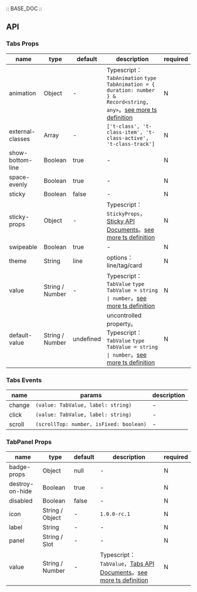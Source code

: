 :: BASE_DOC ::

## API

### Tabs Props

 name             | type            | default   | description                                                                                                                                                                                       | required 
------------------|-----------------|-----------|---------------------------------------------------------------------------------------------------------------------------------------------------------------------------------------------------|----------
 animation        | Object          | -         | Typescript：`TabAnimation` `type TabAnimation = { duration: number } & Record<string, any>`。[see more ts definition](https://github.com/Tencent/tdesign-miniprogram/tree/develop/src/tabs/type.ts) | N        
 external-classes | Array           | -         | `['t-class', 't-class-item', 't-class-active', 't-class-track']`                                                                                                                                  | N        
 show-bottom-line | Boolean         | true      | \-                                                                                                                                                                                                | N        
 space-evenly     | Boolean         | true      | \-                                                                                                                                                                                                | N        
 sticky           | Boolean         | false     | \-                                                                                                                                                                                                | N        
 sticky-props     | Object          | -         | Typescript：`StickyProps`，[Sticky API Documents](./sticky?tab=api)。[see more ts definition](https://github.com/Tencent/tdesign-miniprogram/tree/develop/src/tabs/type.ts)                          | N        
 swipeable        | Boolean         | true      | \-                                                                                                                                                                                                | N        
 theme            | String          | line      | options：line/tag/card                                                                                                                                                                             | N        
 value            | String / Number | -         | Typescript：`TabValue` `type TabValue = string \| number`。[see more ts definition](https://github.com/Tencent/tdesign-miniprogram/tree/develop/src/tabs/type.ts)                                   | N        
 default-value    | String / Number | undefined | uncontrolled property。Typescript：`TabValue` `type TabValue = string \| number`。[see more ts definition](https://github.com/Tencent/tdesign-miniprogram/tree/develop/src/tabs/type.ts)             | N        

### Tabs Events

 name   | params                                  | description 
--------|-----------------------------------------|-------------
 change | `(value: TabValue, label: string)`      | \-          
 click  | `(value: TabValue, label: string)`      | \-          
 scroll | `(scrollTop: number, isFixed: boolean)` | \-          

### TabPanel Props

 name            | type            | default | description                                                                                                                                                            | required 
-----------------|-----------------|---------|------------------------------------------------------------------------------------------------------------------------------------------------------------------------|----------
 badge-props     | Object          | null    | \-                                                                                                                                                                     | N        
 destroy-on-hide | Boolean         | true    | \-                                                                                                                                                                     | N        
 disabled        | Boolean         | false   | \-                                                                                                                                                                     | N        
 icon            | String / Object | -       | `1.0.0-rc.1`                                                                                                                                                           | N        
 label           | String          | -       | \-                                                                                                                                                                     | N        
 panel           | String / Slot   | -       | \-                                                                                                                                                                     | N        
 value           | String / Number | -       | Typescript：`TabValue`，[Tabs API Documents](./tabs?tab=api)。[see more ts definition](https://github.com/Tencent/tdesign-miniprogram/tree/develop/src/tab-panel/type.ts) | N        
